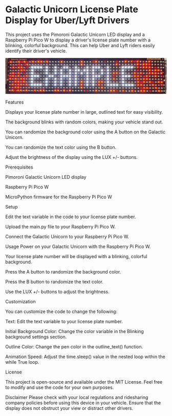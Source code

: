 # Galactic Unicorn License Plate Display for Uber/Lyft Drivers

This project uses the Pimoroni Galactic Unicorn LED display and a Raspberry Pi Pico W to display a driver's license plate number with a blinking, colorful background. This can help Uber and Lyft riders easily identify their driver's vehicle.

![screenshot](IMG_3663.jpeg)

Features

Displays your license plate number in large, outlined text for easy visibility.

The background blinks with random colors, making your vehicle stand out.

You can randomize the background color using the A button on the Galactic Unicorn.

You can randomize the text color using the B button.

Adjust the brightness of the display using the LUX +/- buttons.


Prerequisites

Pimoroni Galactic Unicorn LED display

Raspberry Pi Pico W

MicroPython firmware for the Raspberry Pi Pico W


Setup

Edit the text variable in the code to your license plate number.

Upload the main.py file to your Raspberry Pi Pico W.

Connect the Galactic Unicorn to your Raspberry Pi Pico W.


Usage
Power on your Galactic Unicorn with the Raspberry Pi Pico W.

Your license plate number will be displayed with a blinking, colorful background.

Press the A button to randomize the background color.

Press the B button to randomize the text color.

Use the LUX +/- buttons to adjust the brightness.

Customization

You can customize the code to change the following:


Text: Edit the text variable to your license plate number.

Initial Background Color: Change the color variable in the Blinking background settings section.

Outline Color: Change the pen color in the outline_text() function.

Animation Speed: Adjust the time.sleep() value in the nested loop within the while True loop.


License

This project is open-source and available under the MIT License. Feel free to modify and use the code for your own purposes.



Disclaimer
Please check with your local regulations and ridesharing company policies before using this device in your vehicle. Ensure that the display does not obstruct your view or distract other drivers.
